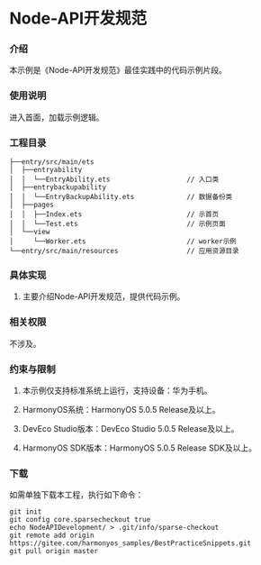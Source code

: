 # Node-API开发规范

### 介绍

本示例是《Node-API开发规范》最佳实践中的代码示例片段。

### 使用说明

进入首面，加载示例逻辑。


### 工程目录

``` 
├──entry/src/main/ets                          
│  ├──entryability
│  │  └──EntryAbility.ets                   // 入口类
│  ├──entrybackupability
│  │  └──EntryBackupAbility.ets             // 数据备份类
│  ├──pages
│  │  ├──Index.ets                          // 示首页
│  │  └──Test.ets                           // 示例页面
│  └──view        
│     └──Worker.ets                         // worker示例
└──entry/src/main/resources                 // 应用资源目录
```

### 具体实现

1. 主要介绍Node-API开发规范，提供代码示例。

### 相关权限

不涉及。

### 约束与限制

1. 本示例仅支持标准系统上运行，支持设备：华为手机。

2. HarmonyOS系统：HarmonyOS 5.0.5 Release及以上。

3. DevEco Studio版本：DevEco Studio 5.0.5 Release及以上。

4. HarmonyOS SDK版本：HarmonyOS 5.0.5 Release SDK及以上。

### 下载

如需单独下载本工程，执行如下命令：
```
git init
git config core.sparsecheckout true
echo NodeAPIDevelopment/ > .git/info/sparse-checkout
git remote add origin https://gitee.com/harmonyos_samples/BestPracticeSnippets.git
git pull origin master
```